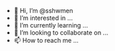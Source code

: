 - 👋 Hi, I’m @sshwmen
- 👀 I’m interested in ...
- 🌱 I’m currently learning ...
- 💞️ I’m looking to collaborate on ...
- 📫 How to reach me ...

<!---
sshwmen/sshwmen is a ✨ special ✨ repository because its `README.md` (this file) appears on your GitHub profile.
You can click the Preview link to take a look at your changes.
--->
